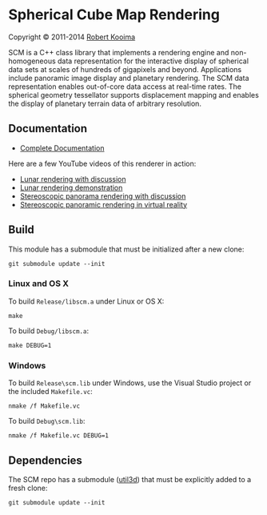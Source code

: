 # Spherical Cube Map Rendering

Copyright &copy; 2011-2014 [Robert Kooima](http://kooima.net)

SCM is a C++ class library that implements a rendering engine and non-homogeneous data representation for the interactive display of spherical data sets at scales of hundreds of gigapixels and beyond. Applications include panoramic image display and planetary rendering. The SCM data representation enables out-of-core data access at real-time rates. The spherical geometry tessellator supports displacement mapping and enables the display of planetary terrain data of arbitrary resolution.

## Documentation

- [Complete Documentation](http://rlk.github.io/scm/)

Here are a few YouTube videos of this renderer in action:

- [Lunar rendering with discussion](http://www.youtube.com/watch?v=OPJDxEkmjJo)
- [Lunar rendering demonstration](http://www.youtube.com/watch?v=Km9_RMPdwR8)
- [Stereoscopic panorama rendering with discussion](http://www.youtube.com/watch?v=5dTpLCXRCfA)
- [Stereoscopic panoramic rendering in virtual reality](http://www.youtube.com/watch?v=0Gi2qZltdtc)

## Build

This module has a submodule that must be initialized after a new clone:

	git submodule update --init

### Linux and OS X

To build `Release/libscm.a` under Linux or OS X:

	make

To build `Debug/libscm.a`:

	make DEBUG=1

### Windows

To build `Release\scm.lib` under Windows, use the Visual Studio project or the included `Makefile.vc`:

	nmake /f Makefile.vc

To build `Debug\scm.lib`:

	nmake /f Makefile.vc DEBUG=1

## Dependencies

The SCM repo has a submodule ([util3d](https://github.com/rlk/util3d)) that must be explicitly added to a fresh clone:

    git submodule update --init

